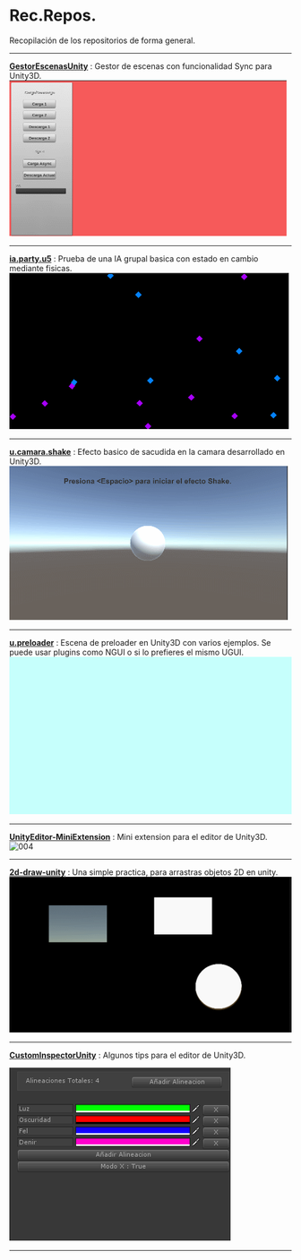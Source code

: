 # Rec.Repos.
Recopilación de los repositorios de forma general.


---

[**GestorEscenasUnity**][12] : Gestor de escenas con funcionalidad Sync para Unity3D.
![007][13]

---

[**ia.party.u5**][0] : Prueba de una IA grupal basica con estado en cambio mediante fisicas.
![001][1]

---

[**u.camara.shake**][2] : Efecto basico de sacudida en la camara desarrollado en Unity3D.
![002][3]

---

[**u.preloader**][4] : Escena de preloader en Unity3D con varios ejemplos. Se puede usar plugins como NGUI o si lo prefieres el mismo UGUI.
![003][5]

---

[**UnityEditor-MiniExtension**][6] : Mini extension para el editor de Unity3D.
![004][7]

---

[**2d-draw-unity**][8] : Una simple practica, para arrastras objetos 2D en unity.
![005][9]

---

[**CustomInspectorUnity**][10] : Algunos tips para el editor de Unity3D.

![006][11]

---


[0]: https://github.com/MoonAntonio/ia.party.u5
[1]: https://github.com/MoonAntonio/ia.party.u5/blob/master/Res/prev.gif?raw=true
[2]: https://github.com/MoonAntonio/u.camara.shake
[3]: https://github.com/MoonAntonio/u.camara.shake/blob/master/Res/prev.gif?raw=true
[4]: https://github.com/MoonAntonio/u.preloader
[5]: https://github.com/MoonAntonio/u.preloader/blob/master/Res/003.gif?raw=true
[6]: https://github.com/MoonAntonio/UnityEditor-MiniExtension
[7]: https://raw.githubusercontent.com/lPinchol/UnityEditor-MiniExtension/master/Resources/Img/RayCastDebugExt.png
[8]: https://github.com/MoonAntonio/2d-draw-unity
[9]: https://github.com/MoonAntonio/2d-draw-unity/blob/master/Resources/img/GIF.gif?raw=true
[10]: https://github.com/MoonAntonio/CustomInspectorUnity
[11]: https://github.com/MoonAntonio/CustomInspectorUnity/blob/master/Rec/preview.gif?raw=true
[12]: https://github.com/MoonAntonio/GestorEscenasUnity
[13]: https://github.com/MoonAntonio/GestorEscenasUnity/blob/master/res/preview.gif?raw=true
